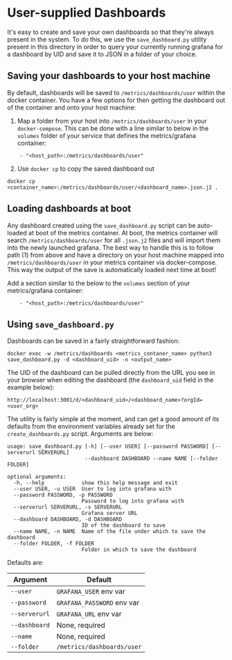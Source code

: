 # User-supplied Dashboards

It's easy to create and save your own dashboards so that they're always present in the system. To do this, we use the `save_dashboard.py` utility present in this directory in order to query your currently running grafana for a dashboard by UID and save it to JSON in a folder of your choice.

## Saving your dashboards to your host machine

By default, dashboards will be saved to `/metrics/dashboards/user` within the docker container. You have a few options for then getting the dashboard out of the container and onto your host machine:

1. Map a folder from your host into `/metrics/dashboards/user` in your `docker-compose`. This can be done with a line similar to below in the `volumes` folder of your service that defines the metrics/grafana container:
```
    - "<host_path>:/metrics/dashboards/user"
```
2. Use `docker cp` to copy the saved dashboard out
```
docker cp <container_name>:/metrics/dashboards/user/<dashboard_name>.json.j2 .
```

## Loading dashboards at boot

Any dashboard created using the `save_dashboard.py` script can be auto-loaded at boot of the metrics container. At boot, the metrics container will search `/metrics/dashboards/user` for all `.json.j2` files and will import them into the newly launched grafana. The best way to handle this is to follow path (1) from above and have a directory on your host machine mapped into `/metrics/dashboards/user` in your metrics container via docker-compose. This way the output of the save is automatically loaded next time at boot!

Add a section similar to the below to the `volumes` section of your metrics/grafana container:

```
    - "<host_path>:/metrics/dashboards/user"
```

## Using `save_dashboard.py`

Dashboards can be saved in a fairly straightforward fashion:

```
docker exec -w /metrics/dashboards <metrics_contaner_name> python3 save_dashboard.py -d <dashboard_uid> -n <output_name>
```

The UID of the dashboard can be pulled directly from the URL you see in your browser when editing the dashboard (the `dashboard_uid` field in the example below):
```
http://localhost:3001/d/<dashboard_uid>/<dashboard_name>?orgId=<user_org>
```

The utility is fairly simple at the moment, and can get a good amount of its defaults from the environment variables already set for the `create_dashboards.py` script. Arguments are below:

```
usage: save_dashboard.py [-h] [--user USER] [--password PASSWORD] [--serverurl SERVERURL]
                         --dashboard DASHBOARD --name NAME [--folder FOLDER]

optional arguments:
  -h, --help            show this help message and exit
  --user USER, -u USER  User to log into grafana with
  --password PASSWORD, -p PASSWORD
                        Password to log into grafana with
  --serverurl SERVERURL, -s SERVERURL
                        Grafana server URL
  --dashboard DASHBOARD, -d DASHBOARD
                        ID of the dashboard to save
  --name NAME, -n NAME  Name of the file under which to save the dashboard
  --folder FOLDER, -f FOLDER
                        Folder in which to save the dashboard
```

Defaults are:

| Argument | Default |
|----------|---------|
| `--user` | `GRAFANA_USER` env var |
| `--password` | `GRAFANA_PASSWORD` env var |
| `--serverurl` | `GRAFANA_URL` env var |
| `--dashboard` | None, required |
| `--name` | None, required |
| `--folder` | `/metrics/dashboards/user` |
